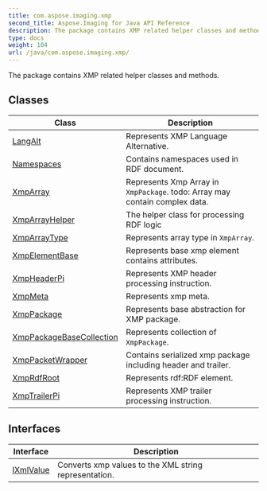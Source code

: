 ```yaml
---
title: com.aspose.imaging.xmp
second_title: Aspose.Imaging for Java API Reference
description: The package contains XMP related helper classes and methods.
type: docs
weight: 104
url: /java/com.aspose.imaging.xmp/
---
```


The package contains XMP related helper classes and methods.


## Classes

| Class | Description |
| --- | --- |
| [LangAlt](../com.aspose.imaging.xmp/langalt) | Represents XMP Language Alternative. |
| [Namespaces](../com.aspose.imaging.xmp/namespaces) | Contains namespaces used in RDF document. |
| [XmpArray](../com.aspose.imaging.xmp/xmparray) | Represents Xmp Array in `XmpPackage`. todo: Array may contain complex data. |
| [XmpArrayHelper](../com.aspose.imaging.xmp/xmparrayhelper) | The helper class for processing RDF logic |
| [XmpArrayType](../com.aspose.imaging.xmp/xmparraytype) | Represents array type in `XmpArray`. |
| [XmpElementBase](../com.aspose.imaging.xmp/xmpelementbase) | Represents base xmp element contains attributes. |
| [XmpHeaderPi](../com.aspose.imaging.xmp/xmpheaderpi) | Represents XMP header processing instruction. |
| [XmpMeta](../com.aspose.imaging.xmp/xmpmeta) | Represents xmp meta. |
| [XmpPackage](../com.aspose.imaging.xmp/xmppackage) | Represents base abstraction for XMP package. |
| [XmpPackageBaseCollection](../com.aspose.imaging.xmp/xmppackagebasecollection) | Represents collection of `XmpPackage`. |
| [XmpPacketWrapper](../com.aspose.imaging.xmp/xmppacketwrapper) | Contains serialized xmp package including header and trailer. |
| [XmpRdfRoot](../com.aspose.imaging.xmp/xmprdfroot) | Represents rdf:RDF element. |
| [XmpTrailerPi](../com.aspose.imaging.xmp/xmptrailerpi) | Represents XMP trailer processing instruction. |

## Interfaces

| Interface | Description |
| --- | --- |
| [IXmlValue](../com.aspose.imaging.xmp/ixmlvalue) | Converts xmp values to the XML string representation. |
